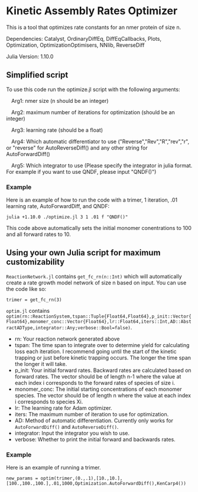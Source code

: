 # Kinetic Assembly Rates Optimizer

This is a tool that optimizes rate constants for an nmer protein of size n.

Dependencies: Catalyst, OrdinaryDiffEq, DiffEqCallbacks, Plots, Optimization, OptimizationOptimisers, NNlib, ReverseDiff

Julia Version: 1.10.0

## Simplified script
To use this code run the optimize.jl script with the following arguments:
  
  &ensp;&ensp;Arg1: nmer size (n should be an integer)
  
  &ensp;&ensp;Arg2: maximum number of iterations for optimization (should be an integer)
  
  &ensp;&ensp;Arg3: learning rate (should be a float)
  
  &ensp;&ensp;Arg4: Which automatic differentiator to use ("Reverse","Rev","R","rev","r", or "reverse" for AutoReverseDiff() and any other string for AutoForwardDiff()
  
  &ensp;&ensp;Arg5: Which integrator to use (Please specify the integrator in julia format. For example if you want to use QNDF, please input "QNDF()")
### Example
Here is an example of how to run the code with a trimer, 1 iteration, .01 learning rate, AutoForwardDiff, and QNDF:
```
julia +1.10.0 ./optimize.jl 3 1 .01 f "QNDF()"
```
This code above automatically sets the initial monomer conentrations to 100 and all forward rates to 10.

## Using your own Julia script for maximum customizability
`ReactionNetwork.jl` contains `get_fc_rn(n::Int)` which will automatically create a rate growth model network of size n based on input.
You can use the code like so:
```
trimer = get_fc_rn(3)
```
`optim.jl` contains `optim(rn::ReactionSystem,tspan::Tuple{Float64,Float64},p_init::Vector{Float64},monomer_conc::Vector{Float64},lr::Float64,iters::Int,AD::AbstractADType,integrator::Any;verbose::Bool=false)`.
- rn: Your reaction network generated above
- tspan: The time span to integrate over to determine yield for calculating loss each iteration. I recommend going until the start of the kinetic trapping or just before kinetic trapping occurs. The longer the time span the longer it will take.
- p_init: Your initial forward rates. Backward rates are calculated based on forward rates. The vector should be of length n-1 where the value at each index i corresponds to the forward rates of species of size i.
- monomer_conc: The initial starting concentrations of each monomer species. The vector should be of length n where the value at each index i corresponds to species Xi.
- lr: The learning rate for Adam optimizer.
- iters: The maximum number of iteration to use for optimization.
- AD: Method of automatic differentiation. Currently only works for `AutoForwardDiff()` and `AutoReverseDiff()`.
- integrator: Input the integrator you wish to use.
- verbose: Whether to print the initial forward and backwards rates.
### Example
Here is an example of running a trimer.
```
new_params = optim(trimer,(0.,.1),[10.,10.],[100.,100.,100.],.01,1000,Optimization.AutoForwardDiff(),KenCarp4())
```

